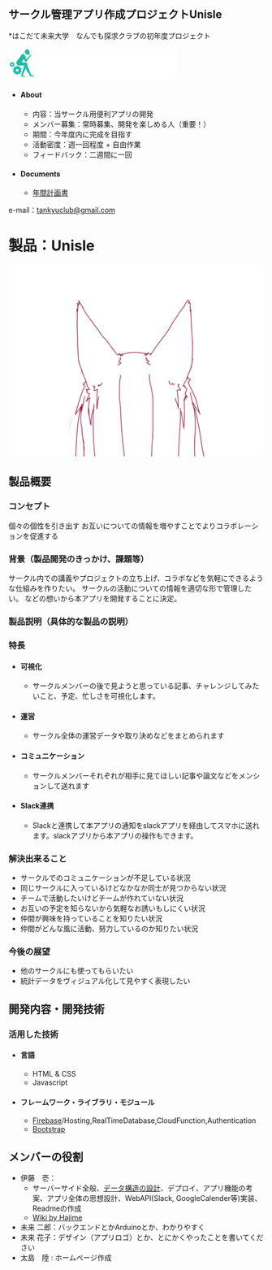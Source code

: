 ## サークル管理アプリ作成プロジェクトUnisle
*はこだて未来大学　なんでも探求クラブの初年度プロジェクト

![logo](img/logo.png)

- #### About
    - 内容：当サークル用便利アプリの開発
    - メンバー募集：常時募集、開発を楽しめる人（重要！）
    - 期間：今年度内に完成を目指す
    - 活動密度：週一回程度 + 自由作業
    - フィードバック：二週間に一回

- #### Documents
    - [年間計画書](https://docs.google.com/document/d/1sod-fd5aCdDr7TDYVjpg3wTdEKoDcug_aexigC7wmP0/edit?usp=sharing)

e-mail：tankyuclub@gmail.com

# 製品：Unisle
![logo](img/ears/C16LHlaUQAARWKN.jpg)

## 製品概要
### コンセプト
個々の個性を引き出す
お互いについての情報を増やすことでよりコラボレーションを促進する

### 背景（製品開発のきっかけ、課題等）
サークル内での講義やプロジェクトの立ち上げ、コラボなどを気軽にできるような仕組みを作りたい。
サークルの活動についての情報を適切な形で管理したい。
などの想いから本アプリを開発することに決定。

### 製品説明（具体的な製品の説明）

### 特長

- #### 可視化 
    - サークルメンバーの後で見ようと思っている記事、チャレンジしてみたいこと、予定、忙しさを可視化します。

- #### 運営
    - サークル全体の運営データや取り決めなどをまとめられます

- #### コミュニケーション  
    - サークルメンバーそれぞれが相手に見てほしい記事や論文などをメンションして送れます

- #### Slack連携
    - Slackと連携して本アプリの通知をslackアプリを経由してスマホに送れます。slackアプリから本アプリの操作もできます。

### 解決出来ること
* サークルでのコミュニケーションが不足している状況
* 同じサークルに入っているけどなかなか同士が見つからない状況
* チームで活動したいけどチームが作れていない状況
* お互いの予定を知らないから気軽なお誘いもしにくい状況
* 仲間が興味を持っていることを知りたい状況
* 仲間がどんな風に活動、努力しているのか知りたい状況

### 今後の展望
- 他のサークルにも使ってもらいたい
- 統計データをヴィジュアル化して見やすく表現したい


## 開発内容・開発技術
### 活用した技術
- #### 言語
    - HTML & CSS
    - Javascript

- #### フレームワーク・ライブラリ・モジュール
    - [Firebase](https://firebase.google.com/?hl=ja)/Hosting,RealTimeDatabase,CloudFunction,Authentication
    - [Bootstrap](https://getbootstrap.com/)

## メンバーの役割
- 伊藤　壱：
    - サーバーサイド全般、[データ構造の設計](https://docs.google.com/document/d/16dw-9kfhTQWzxCkSjPoDmnbxZ5R1VVGLQqu1Tq2iWAg/edit?usp=sharing)、デプロイ、アプリ機能の考案、アプリ全体の思想設計、WebAPI(Slack, GoogleCalender等)実装、Readmeの作成
    - [Wiki by Hajime](https://github.com/Unisle/Unisle/wiki/Hajime's-Room)
- 未来 二郎：バックエンドとかArduinoとか、わかりやすく
- 未来 花子：デザイン（アプリロゴ）とか、とにかくやったことを書いてください
- 太島　陸 : ホームページ作成
